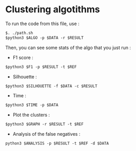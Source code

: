 # Clustering algotithms

To run the code from this file, use  :

```diff
$. ./path.sh
$python3 $ALGO -p $DATA -r $RESULT 
```

Then, you can see some stats of the algo that you just run :

* F1 score : 

```diff
$python3 $F1 -p $RESULT -t $REF
```

* Silhouette : 

```diff
$python3 $SILHOUETTE -f $DATA -c $RESULT
```

* Time :

```diff
$python3 $TIME -p $DATA
```

* Plot the clusters :

```diff
$python3 $GRAPH -r $RESULT -t $REF
```

* Analysis of the false negatives :

```diff
python3 $ANALYSIS -p $RESULT -t $REF -d $DATA
```


